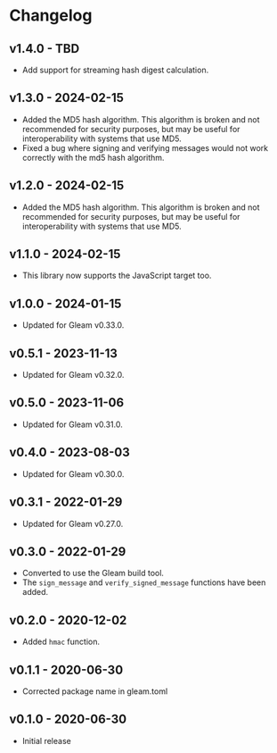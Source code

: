 # Changelog

## v1.4.0 - TBD

- Add support for streaming hash digest calculation.

## v1.3.0 - 2024-02-15

- Added the MD5 hash algorithm. This algorithm is broken and  not recommended
  for security purposes, but may be useful for interoperability with systems
  that use MD5.
- Fixed a bug where signing and verifying messages would not work correctly with
  the md5 hash algorithm.

## v1.2.0 - 2024-02-15

- Added the MD5 hash algorithm. This algorithm is broken and  not recommended
  for security purposes, but may be useful for interoperability with systems
  that use MD5.

## v1.1.0 - 2024-02-15

- This library now supports the JavaScript target too.

## v1.0.0 - 2024-01-15

- Updated for Gleam v0.33.0.

## v0.5.1 - 2023-11-13

- Updated for Gleam v0.32.0.

## v0.5.0 - 2023-11-06

- Updated for Gleam v0.31.0.

## v0.4.0 - 2023-08-03

- Updated for Gleam v0.30.0.

## v0.3.1 - 2022-01-29

- Updated for Gleam v0.27.0.

## v0.3.0 - 2022-01-29

- Converted to use the Gleam build tool.
- The `sign_message` and `verify_signed_message` functions have been added.

## v0.2.0 - 2020-12-02

- Added `hmac` function.

## v0.1.1 - 2020-06-30

- Corrected package name in gleam.toml

## v0.1.0 - 2020-06-30

- Initial release
